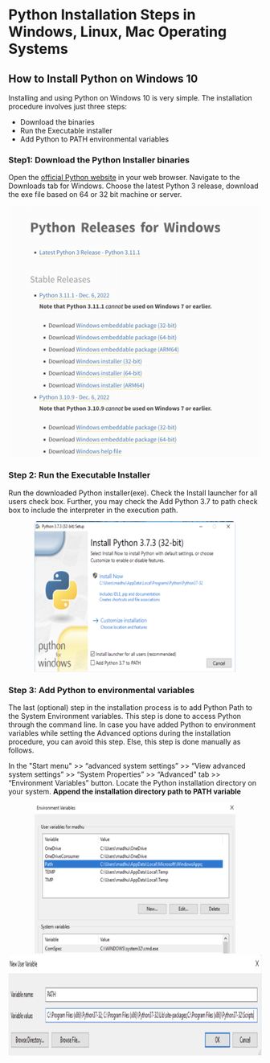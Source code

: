 # Python Installation Steps in Windows, Linux, Mac Operating Systems


## How to Install Python on Windows 10 


Installing and using Python on Windows 10 is very simple. The installation procedure involves just three steps:

- Download the binaries
- Run the Executable installer
- Add Python to PATH environmental variables

### Step1: Download the Python Installer binaries
Open the [official Python website](https://python.org/downloads/windows/) in your web browser. Navigate to the Downloads tab for Windows.
Choose the latest Python 3 release, download the exe file based on 64 or 32 bit machine or server.

<center><img src="/imgs/window_ins.png" width="500" height="500"></center>

### Step 2: Run the Executable Installer
Run the downloaded Python installer(exe).
Check the Install launcher for all users check box. Further, you may check the Add Python 3.7 to path check box to include the interpreter in the execution path.


<center><img src="/imgs/window_ins2.png" width="400" height="300"></center>

### Step 3: Add Python to environmental variables
The last (optional) step in the installation process is to add Python Path to the System Environment variables. This step is done to access Python through the command line. In case you have added Python to environment variables while setting the Advanced options during the installation procedure, you can avoid this step. Else, this step is done manually as follows.

In the "Start menu" >> “advanced system settings” >> “View advanced system settings” >> 
      “System Properties” >> “Advanced" tab >> “Environment Variables” button. 
      Locate the Python installation directory on your system.
      **Append the installation directory path to PATH variable**
      
<center><img src="/imgs/window_ins3.png" width="400" height="300"></center>

<center><img src="/imgs/window_ins4.png" width="800" height="200"></center>
